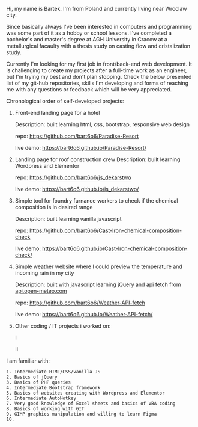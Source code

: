 Hi, my name is Bartek.
I'm from Poland and currently living near Wroclaw city.

Since basically always I've been interested in computers and programming was some part of it as a hobby or school lessons.
I've completed a bachelor's and master's degree at AGH University in Cracow at a metallurgical facaulty with a thesis study on casting flow and cristalization study.

Currently I'm looking for my first job in front/back-end web development.
It is challenging to create my projects after a full-time work as an engineer, but I'm trying my best and don't plan stopping.
Check the below presented list of my git-hub repositories, skills I'm developing and forms of reaching me with any questions or feedback which will be very appreciated.



Chronological order of self-developed projects:
1. Front-end landing page for a hotel
      
	Description: built learning html, css, bootstrap, responsive web design

	repo: https://github.com/bart6o6/Paradise-Resort
	
	live demo: https://bart6o6.github.io/Paradise-Resort/
      
	
2. Landing page for roof construction crew
	Description: built learning Wordpress and Elementor 
     
	repo: https://github.com/bart6o6/js_dekarstwo
      
	live demo: https://bart6o6.github.io/js_dekarstwo/
      
	
3. Simple tool for foundry furnance workers to check if the chemical composition is in desired range
     
	Description: built learning vanilla javascript
      
	repo: https://github.com/bart6o6/Cast-Iron-chemical-composition-check
      
	live demo: https://bart6o6.github.io/Cast-Iron-chemical-composition-check/


4. Simple weather website where I could preview the temperature and incoming rain in my city
      
	Description: built with javascript learning jQuery and api fetch from [api.open-meteo.com](https://api.open-meteo.com)
      
	repo: https://github.com/bart6o6/Weather-API-fetch
      
	live demo: https://bart6o6.github.io/Weather-API-fetch/

5. Other coding / IT projects i worked on:
	
	I 
      
	II 


I am familiar with:

	1. Intermediate HTML/CSS/vanilla JS
	2. Basics of jQuery
	3. Basics of PHP queries
	4. Intermediate Bootstrap framework 
	5. Basics of websites creating with Wordpress and Elementor
	6. Intermediate AutoHotkey
	7. Very good knowledge of Excel sheets and basics of VBA coding
	8. Basics of working with GIT
	9. GIMP graphics manipulation and willing to learn Figma
	10. 

